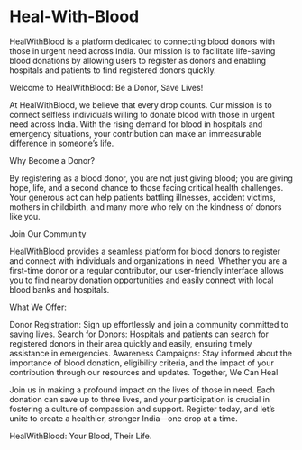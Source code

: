 # Heal-With-Blood
HealWithBlood is a platform dedicated to connecting blood donors with those in urgent need across India. Our mission is to facilitate life-saving blood donations by allowing users to register as donors and enabling hospitals and patients to find registered donors quickly.

Welcome to HealWithBlood: Be a Donor, Save Lives!

At HealWithBlood, we believe that every drop counts. Our mission is to connect selfless individuals willing to donate blood with those in urgent need across India. With the rising demand for blood in hospitals and emergency situations, your contribution can make an immeasurable difference in someone’s life.

Why Become a Donor?

By registering as a blood donor, you are not just giving blood; you are giving hope, life, and a second chance to those facing critical health challenges. Your generous act can help patients battling illnesses, accident victims, mothers in childbirth, and many more who rely on the kindness of donors like you.

Join Our Community

HealWithBlood provides a seamless platform for blood donors to register and connect with individuals and organizations in need. Whether you are a first-time donor or a regular contributor, our user-friendly interface allows you to find nearby donation opportunities and easily connect with local blood banks and hospitals.

What We Offer:

Donor Registration: Sign up effortlessly and join a community committed to saving lives.
Search for Donors: Hospitals and patients can search for registered donors in their area quickly and easily, ensuring timely assistance in emergencies.
Awareness Campaigns: Stay informed about the importance of blood donation, eligibility criteria, and the impact of your contribution through our resources and updates.
Together, We Can Heal

Join us in making a profound impact on the lives of those in need. Each donation can save up to three lives, and your participation is crucial in fostering a culture of compassion and support. Register today, and let’s unite to create a healthier, stronger India—one drop at a time.

HealWithBlood: Your Blood, Their Life.
